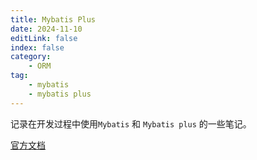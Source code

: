 ```yaml
---
title: Mybatis Plus
date: 2024-11-10
editLink: false
index: false
category:
    - ORM
tag: 
    - mybatis
    - mybatis plus
---
```


记录在开发过程中使用`Mybatis` 和 `Mybatis plus` 的一些笔记。

[官方文档](https://baomidou.com/introduce/)

<Catalog />